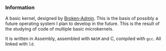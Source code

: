 ### Information
A basic kernel, designed by [Broken-Admin](https://github.com/broken-admin). This is the basis of possibly a future operating system I plan to develop in the future. This is the result of the studying of code of multiple basic microkernels.

It is written in Assembly, assembled with `NASM` and C, compiled with `gcc`. All linked with `ld`.
